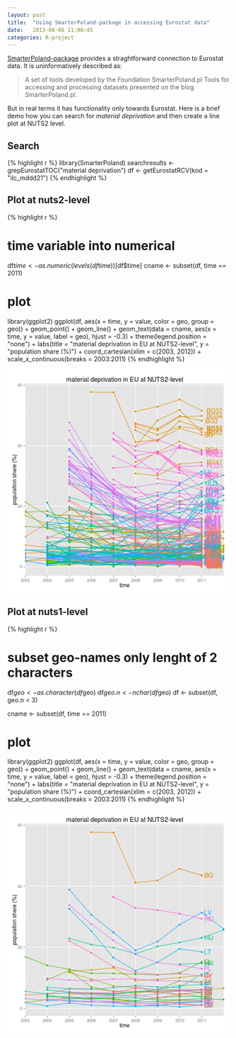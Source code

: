 ```yaml
---
layout: post
title:  "Using SmarterPoland-package in accessing Eurostat data"
date:   2013-08-06 11:00:45
categories: R-project
---
```



[SmarterPoland-package](http://cran.r-project.org/web/packages/SmarterPoland/index.html) provides a straghtforward connection to Eurostat data. It is uninformatively described as:

>A set of tools developed by the Foundation SmarterPoland.pl
>Tools for accessing and processing datasets presented on the blog SmarterPoland.pl.

But in real terms it has functionality only towards Eurostat. Here is a brief demo how you can search for *material deprivation* and then create a line plot at NUTS2 level.

## Search


{% highlight r %}
library(SmarterPoland)
searchresults <- grepEurostatTOC("material deprivation")
df <- getEurostatRCV(kod = "ilc_mddd21")
{% endhighlight %}


## Plot at nuts2-level


{% highlight r %}
# time variable into numerical
df$time <- as.numeric(levels(df$time))[df$time]
cname <- subset(df, time == 2011)

# plot
library(ggplot2)
ggplot(df, aes(x = time, y = value, color = geo, group = geo)) + geom_point() + 
    geom_line() + geom_text(data = cname, aes(x = time, y = value, label = geo), 
    hjust = -0.3) + theme(legend.position = "none") + labs(title = "material deprivation in EU at NUTS2-level", 
    y = "population share (%)") + coord_cartesian(xlim = c(2003, 2012)) + scale_x_continuous(breaks = 2003:2011)
{% endhighlight %}

![center](/figs/2013-08-06-eurostat-smarter-poland/unnamed-chunk-2.png) 



## Plot at nuts1-level


{% highlight r %}
# subset geo-names only lenght of 2 characters
df$geo <- as.character(df$geo)
df$geo.n <- nchar(df$geo)
df <- subset(df, geo.n < 3)

cname <- subset(df, time == 2011)

# plot
library(ggplot2)
ggplot(df, aes(x = time, y = value, color = geo, group = geo)) + geom_point() + 
    geom_line() + geom_text(data = cname, aes(x = time, y = value, label = geo), 
    hjust = -0.3) + theme(legend.position = "none") + labs(title = "material deprivation in EU at NUTS2-level", 
    y = "population share (%)") + coord_cartesian(xlim = c(2003, 2012)) + scale_x_continuous(breaks = 2003:2011)
{% endhighlight %}

![center](/figs/2013-08-06-eurostat-smarter-poland/unnamed-chunk-3.png) 






[jekyll-gh]: https://github.com/mojombo/jekyll
[jekyll]:    http://jekyllrb.com
